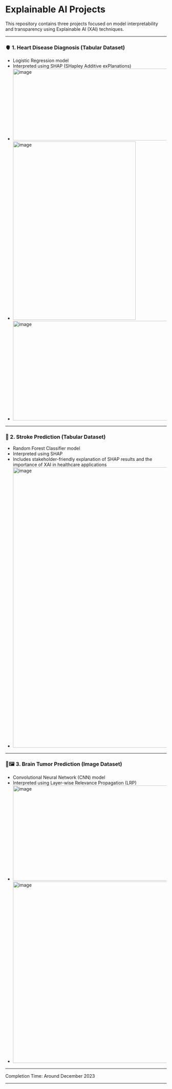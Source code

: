 
# Explainable AI Projects

This repository contains three projects focused on model interpretability and transparency using Explainable AI (XAI) techniques.

---

### 🫀 1. Heart Disease Diagnosis (Tabular Dataset)
- Logistic Regression model
- Interpreted using SHAP (SHapley Additive exPlanations)
- <img width="988" height="224" alt="image" src="https://github.com/user-attachments/assets/16146a98-3645-46a0-ad4e-40fb2e611610" />
- <img width="383" height="557" alt="image" src="https://github.com/user-attachments/assets/801eb534-5a0d-4f11-921d-eaa80dc2f952" />
- <img width="520" height="311" alt="image" src="https://github.com/user-attachments/assets/6b184757-28c8-4f55-b0e9-ba85fb3c9534" />


---

### 🧠 2. Stroke Prediction (Tabular Dataset)
- Random Forest Classifier model
- Interpreted using SHAP
- Includes stakeholder-friendly explanation of SHAP results and the importance of XAI in healthcare applications
- <img width="1780" height="875" alt="image" src="https://github.com/user-attachments/assets/f7a641a0-097a-4d2b-a848-80ddc2c4b3bc" />


---

### 🧠🖼️ 3. Brain Tumor Prediction (Image Dataset)
- Convolutional Neural Network (CNN) model
- Interpreted using Layer-wise Relevance Propagation (LRP)
- <img width="964" height="297" alt="image" src="https://github.com/user-attachments/assets/ab48d86a-fa68-4999-9d7f-7e26ce04c2d8" />
- <img width="982" height="566" alt="image" src="https://github.com/user-attachments/assets/d65b6dda-898f-449a-a4fd-c84b944ca8a9" />



---

Completion Time: Around December 2023

---
